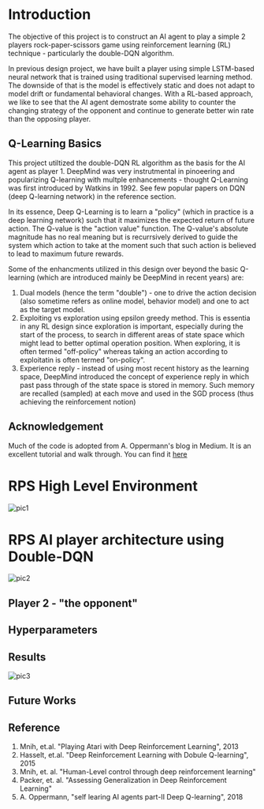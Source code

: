 # Introduction

The objective of this project is to construct an AI agent to play a simple 2 players rock-paper-scissors game using reinforcement learning (RL) technique - particularly the double-DQN algorithm.  

In previous design project, we have built a player using simple LSTM-based neural network that is trained using traditional supervised learning method.  The downside of that is the model is effectively static and does not adapt to model drift or fundamental behavioral changes.  With a RL-based approach, we like to see that the AI agent demostrate some ability to counter the changing strategy of the opponent and continue to generate better win rate than the opposing player. 

## Q-Learning Basics

This project utiltized the double-DQN RL algorithm as the basis for the AI agent as player 1.  DeepMind was very instrutmental in pinoeering and popularizing Q-learning with multple enhancements - thought Q-Learning was first introduced by Watkins in 1992.  See few popular papers on DQN (deep Q-learning network) in the reference section.

In its essence, Deep Q-Learning is to learn a "policy" (which in practice is a deep learning network) such that it maximizes the expected return of future action. The Q-value is the "action value" function. The Q-value's absolute magnitude has no real meaning but is recurrsively derived to guide the system which action to take at the moment such that such action is believed to lead to maximum future rewards. 

Some of the enhancments utilized in this design over beyond the basic Q-learning (which are introduced mainly be DeepMind in recent years) are:

1) Dual models (hence the term "double") - one to drive the action decision (also sometime refers as online model, behavior model) and one to act as the target model.
2) Exploiting vs exploration using epsilon greedy method. This is essentia in any RL design since exploration is important, especially during the start of the process, to search in different areas of state space which might lead to better optimal operation position.  When exploring, it is often termed "off-policy" whereas taking an action according to exploitatin is often termed "on-policy".
3) Experience reply - instead of using most recent history as the learning space, DeepMind introduced the concept of experience reply in which past pass through of the state space is stored in memory.  Such memory are recalled (sampled) at each move and used in the SGD process (thus achieving the reinforcement notion)

## Acknowledgement

Much of the code is adopted from A. Oppermann's blog in Medium. It is an excellent tutorial and walk through. You can find it [here](https://towardsdatascience.com/self-learning-ai-agents-part-ii-deep-q-learning-b5ac60c3f47)

# RPS High Level Environment 

![pic1](https://github.com/dennylslee/rock-paper-scissors-DeepRL/blob/master/high_level_play_environment.png)


# RPS AI player architecture using Double-DQN

![pic2](https://github.com/dennylslee/rock-paper-scissors-DeepRL/blob/master/double_dqn_architecture.png)


## Player 2 - "the opponent"


## Hyperparameters

## Results



![pic3](https://github.com/dennylslee/rock-paper-scissors-DeepRL/blob/master/main_results_plot.png)

## Future Works 

## Reference

1. Mnih, et.al.  "Playing Atari with Deep Reinforcement Learning", 2013
2. Hasselt, et.al. "Deep Reinforcement Learning with Dobule Q-learning", 2015
3. Mnih, et. al. "Human-Level control through deep reinforcement learning"
4. Packer, et. al. "Assessing Generalization in Deep Reinforcement Learning"
5. A. Oppermann, "self learing AI agents part-II Deep Q-learning", 2018

